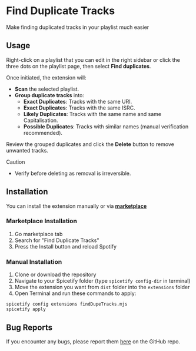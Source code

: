 # Find Duplicate Tracks

Make finding duplicated tracks in your playlist much easier

## Usage

Right-click on a playlist that you can edit in the right sidebar or click the
three dots on the playlist page, then select **Find duplicates**.

Once initiated, the extension will:

- **Scan** the selected playlist.
- **Group duplicate tracks** into:
  - **Exact Duplicates**: Tracks with the same URI.
  - **Exact Duplicates**: Tracks with the same ISRC.
  - **Likely Duplicates**: Tracks with the same name and same Capitalisation.
  - **Possible Duplicates**: Tracks with similar names (manual verification
    recommended).

Review the grouped duplicates and click the **Delete** button to remove unwanted
tracks.

> [!CAUTION]
>
> - Verify before deleting as removal is irreversible.

## Installation

You can install the extension manually or via
**[marketplace](https://github.com/spicetify/spicetify-marketplace)**

### Marketplace Installation

1. Go marketplace tab
2. Search for "Find Duplicate Tracks"
3. Press the Install button and reload Spotify

### Manual Installation

1. Clone or download the repository
2. Navigate to your Spicetify folder (type `spicetify config-dir` in terminal)
3. Move the extension you want from `dist` folder into the `extensions` folder
4. Open Terminal and run these commands to apply:

```
spicetify config extensions findDupeTracks.mjs
spicetify apply
```

## Bug Reports

If you encounter any bugs, please report them
[here](https://github.com/veryboringhwl/spicetify-extensions/issues/new) on the
GitHub repo.
